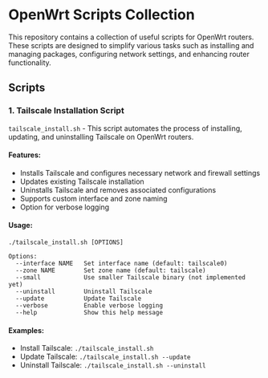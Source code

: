 # OpenWrt Scripts Collection

This repository contains a collection of useful scripts for OpenWrt routers. These scripts are designed to simplify various tasks such as installing and managing packages, configuring network settings, and enhancing router functionality.

## Scripts

### 1. Tailscale Installation Script

`tailscale_install.sh` - This script automates the process of installing, updating, and uninstalling Tailscale on OpenWrt routers.

#### Features:
- Installs Tailscale and configures necessary network and firewall settings
- Updates existing Tailscale installation
- Uninstalls Tailscale and removes associated configurations
- Supports custom interface and zone naming
- Option for verbose logging

#### Usage:
```
./tailscale_install.sh [OPTIONS]

Options:
  --interface NAME   Set interface name (default: tailscale0)
  --zone NAME        Set zone name (default: tailscale)
  --small            Use smaller Tailscale binary (not implemented yet)
  --uninstall        Uninstall Tailscale
  --update           Update Tailscale
  --verbose          Enable verbose logging
  --help             Show this help message
```

#### Examples:
- Install Tailscale: `./tailscale_install.sh`
- Update Tailscale: `./tailscale_install.sh --update`
- Uninstall Tailscale: `./tailscale_install.sh --uninstall`
